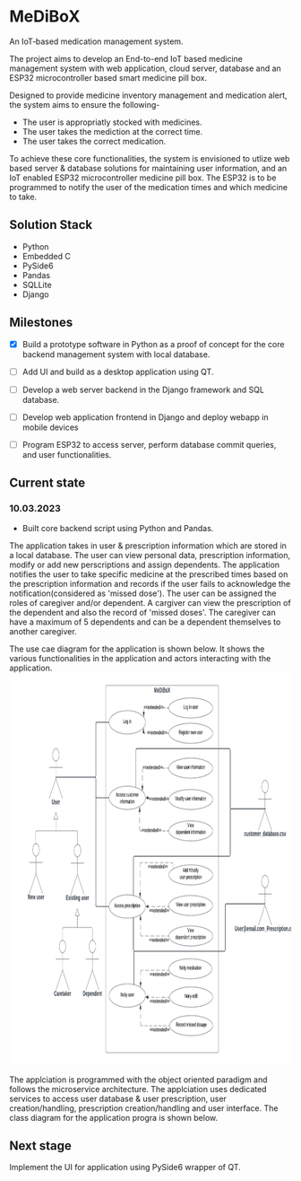 # MeDiBoX

An IoT‑based medication management system.

The project aims to develop an End-to-end IoT based medicine management system with web application, cloud server, database and an ESP32 microcontroller based smart medicine pill box. 

Designed to provide medicine inventory management and medication alert, the system aims to ensure the following-
 - The user is appropriatly stocked with medicines.
 - The user takes the mediction at the correct time.
 - The user takes the correct medication.
 
To achieve these core functionalities, the system is envisioned to utlize web based server & database solutions for maintaining user information, and an IoT enabled ESP32 microcontroller medicine pill box. The ESP32 is to be programmed to notify the user of the medication times and which medicine to take.  

## Solution Stack
- Python 
- Embedded C
- PySide6
- Pandas
- SQLLite
- Django

## Milestones

 - [x] Build a prototype software in Python as a proof of concept for the core backend management system with local database.
 - [ ] Add UI and build as a desktop application using QT.
 - [ ] Develop a web server backend in the Django framework and SQL database.
 - [ ] Develop web application frontend in Django and deploy webapp in mobile devices
 - [ ] Program ESP32 to access server, perform database commit queries, and user functionalities. 


## Current state

### 10.03.2023
 - Built core backend script using Python and Pandas.
 
 The application takes in user & prescription information which are stored in a local database. The user can view personal data, prescription information, modify or add new perscriptions and assign dependents. The application notifies the user to take specific medicine at the prescribed times based on the prescription information and records if the user fails to acknowledge the notification(considered as 'missed dose'). The user can be assigned the roles of caregiver and/or dependent. A cargiver can view the prescription of the dependent and also the record of 'missed doses'. The caregiver can have a maximum of 5 dependents and can be a dependent themselves to another caregiver.  
 
 The use cae diagram for the application is shown below. It shows the various functionalities in the application and actors interacting with the application. 
 <img src="https://github.com/ChetanSrivatsaDammavalum/MeDiBoX/blob/Development/MeDiBoX%20-%20Use%20case%20diagram.png" width="900" height="700">
 
The applciation is programmed with the object oriented paradigm and follows the microservice architecture. The applciation uses dedicated services to access user database & user prescription, user creation/handling, prescription creation/handling and user interface. The class diagram for the application progra is shown below.


## Next stage
Implement the UI for application using PySide6 wrapper of QT. 
